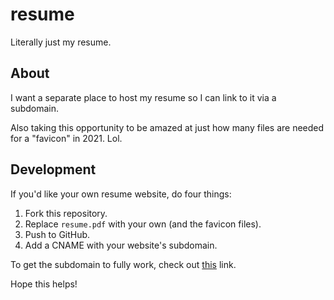 # resume

Literally just my resume.

## About

I want a separate place to host my resume so I can link to it via a subdomain.

Also taking this opportunity to be amazed at just how many files are needed for a "favicon" in 2021. Lol.

## Development

If you'd like your own resume website, do four things:

1. Fork this repository.
2. Replace `resume.pdf` with your own (and the favicon files).
3. Push to GitHub.
4. Add a CNAME with your website's subdomain.

To get the subdomain to fully work, check out [this](https://anmonteiro.com/2015/08/custom-subdomains-in-github-project-pages/) link.

Hope this helps!
